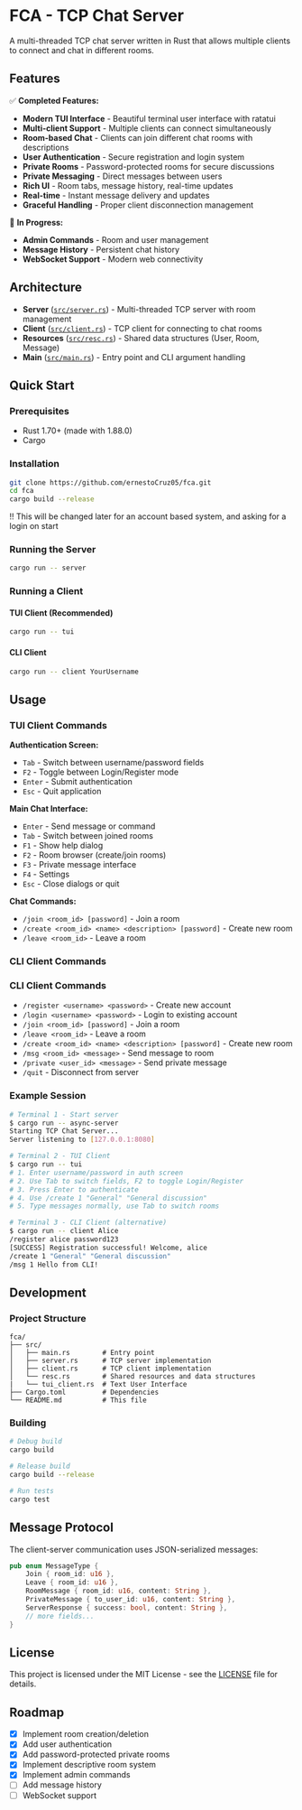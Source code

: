 # FCA - TCP Chat Server

A multi-threaded TCP chat server written in Rust that allows multiple clients to connect and chat in different rooms.

## Features

✅ **Completed Features:**
-   **Modern TUI Interface** - Beautiful terminal user interface with ratatui
-   **Multi-client Support** - Multiple clients can connect simultaneously  
-   **Room-based Chat** - Clients can join different chat rooms with descriptions
-   **User Authentication** - Secure registration and login system
-   **Private Rooms** - Password-protected rooms for secure discussions
-   **Private Messaging** - Direct messages between users
-   **Rich UI** - Room tabs, message history, real-time updates
-   **Real-time** - Instant message delivery and updates
-   **Graceful Handling** - Proper client disconnection management

🚧 **In Progress:**
-   **Admin Commands** - Room and user management
-   **Message History** - Persistent chat history
-   **WebSocket Support** - Modern web connectivity

## Architecture

- **Server** ([`src/server.rs`](src/server.rs)) - Multi-threaded TCP server with room management
- **Client** ([`src/client.rs`](src/client.rs)) - TCP client for connecting to chat rooms
- **Resources** ([`src/resc.rs`](src/resc.rs)) - Shared data structures (User, Room, Message)
- **Main** ([`src/main.rs`](src/main.rs)) - Entry point and CLI argument handling

## Quick Start

### Prerequisites

- Rust 1.70+ (made with 1.88.0)
- Cargo

### Installation

```bash
git clone https://github.com/ernestoCruz05/fca.git
cd fca
cargo build --release
```

!! This will be changed later for an account based system, and asking for a login on start

### Running the Server

```bash
cargo run -- server
```

### Running a Client

#### TUI Client (Recommended)
```bash
cargo run -- tui
```

#### CLI Client
```bash
cargo run -- client YourUsername
```

## Usage

### TUI Client Commands

**Authentication Screen:**
- `Tab` - Switch between username/password fields
- `F2` - Toggle between Login/Register mode
- `Enter` - Submit authentication
- `Esc` - Quit application

**Main Chat Interface:**
- `Enter` - Send message or command
- `Tab` - Switch between joined rooms
- `F1` - Show help dialog
- `F2` - Room browser (create/join rooms)
- `F3` - Private message interface
- `F4` - Settings
- `Esc` - Close dialogs or quit

**Chat Commands:**
- `/join <room_id> [password]` - Join a room
- `/create <room_id> <name> <description> [password]` - Create new room
- `/leave <room_id>` - Leave a room

### CLI Client Commands

### CLI Client Commands

- `/register <username> <password>` - Create new account
- `/login <username> <password>` - Login to existing account
- `/join <room_id> [password]` - Join a room
- `/leave <room_id>` - Leave a room
- `/create <room_id> <name> <description> [password]` - Create new room
- `/msg <room_id> <message>` - Send message to room
- `/private <user_id> <message>` - Send private message
- `/quit` - Disconnect from server

### Example Session

```bash
# Terminal 1 - Start server
$ cargo run -- async-server
Starting TCP Chat Server...
Server listening to [127.0.0.1:8080]

# Terminal 2 - TUI Client
$ cargo run -- tui
# 1. Enter username/password in auth screen
# 2. Use Tab to switch fields, F2 to toggle Login/Register
# 3. Press Enter to authenticate
# 4. Use /create 1 "General" "General discussion"
# 5. Type messages normally, use Tab to switch rooms

# Terminal 3 - CLI Client (alternative)
$ cargo run -- client Alice
/register alice password123
[SUCCESS] Registration successful! Welcome, alice
/create 1 "General" "General discussion"
/msg 1 Hello from CLI!
```

## Development

### Project Structure

```
fca/
├── src/
│   ├── main.rs        # Entry point
│   ├── server.rs      # TCP server implementation
│   ├── client.rs      # TCP client implementation
│   └── resc.rs        # Shared resources and data structures
|   └── tui_client.rs  # Text User Interface 
├── Cargo.toml         # Dependencies
└── README.md          # This file
```

### Building

```bash
# Debug build
cargo build

# Release build
cargo build --release

# Run tests
cargo test
```

## Message Protocol

The client-server communication uses JSON-serialized messages:

```rust
pub enum MessageType {
    Join { room_id: u16 },
    Leave { room_id: u16 },
    RoomMessage { room_id: u16, content: String },
    PrivateMessage { to_user_id: u16, content: String },
    ServerResponse { success: bool, content: String },
    // more fields...
}
```

## License

This project is licensed under the MIT License - see the [LICENSE](LICENSE) file for details.

## Roadmap

- [X] Implement room creation/deletion
- [X] Add user authentication
- [x] Add password-protected private rooms
- [x] Implement descriptive room system
- [X] Implement admin commands
- [ ] Add message history
- [ ] WebSocket support
